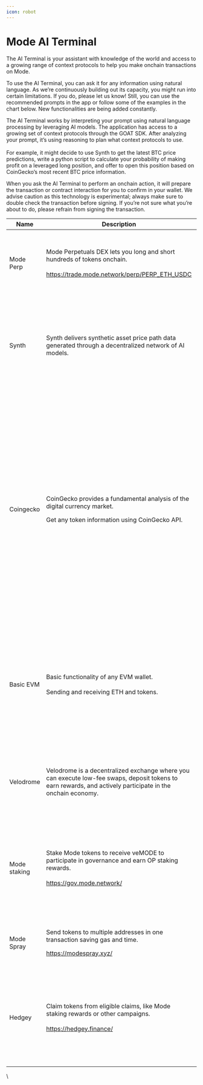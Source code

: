 ```yaml
---
icon: robot
---
```


# Mode AI Terminal

The AI Terminal is your assistant with knowledge of the world and access to a growing range of context protocols to help you make onchain transactions on Mode.

To use the AI Terminal, you can ask it for any information using natural language. As we’re continuously building out its capacity, you might run into certain limitations. If you do, please let us know! Still, you can use the recommended prompts in the app or follow some of the examples in the chart below. New functionalities are being added constantly.

The AI Terminal works by interpreting your prompt using natural language processing by leveraging AI models. The application has access to a growing set of context protocols through the GOAT SDK. After analyzing your prompt, it’s using reasoning to plan what context protocols to use. \
\
For example, it might decide to use Synth to get the latest BTC price predictions, write a python script to calculate your probability of making profit on a leveraged long position, and offer to open this position based on CoinGecko’s most recent BTC price information.

When you ask the AI Terminal to perform an onchain action, it will prepare the transaction or contract interaction for you to confirm in your wallet. We advise caution as this technology is experimental; always make sure to double check the transaction before signing. If you’re not sure what you’re about to do, please refrain from signing the transaction.

| Name         | Description                                                                                                                                                                                     | Capabilities                                                                                                                                                                                                                                                                                                                                                                                           | Examples                                                                                                                                                                                                                                                        |
| ------------ | ----------------------------------------------------------------------------------------------------------------------------------------------------------------------------------------------- | ------------------------------------------------------------------------------------------------------------------------------------------------------------------------------------------------------------------------------------------------------------------------------------------------------------------------------------------------------------------------------------------------------ | --------------------------------------------------------------------------------------------------------------------------------------------------------------------------------------------------------------------------------------------------------------- |
| Mode Perp    | <p>Mode Perpetuals DEX lets you long and short hundreds of tokens onchain.<br><br><a href="https://trade.mode.network/perp/PERP_ETH_USDC">https://trade.mode.network/perp/PERP_ETH_USDC</a></p> | <ul><li>Open positions for Long/Short on several assets</li><li>Create Market &#x26; Limit Orders</li><li>Modify Orders</li></ul>                                                                                                                                                                                                                                                                      |                                                                                                                                                                                                                                                                 |
| Synth        | Synth delivers synthetic asset price path data generated through a decentralized network of AI models.                                                                                          | <ul><li>Check BTC price and show probabilities for different time frames<br></li><li>Provide charts of different sorts on BTC price predictions</li></ul><p></p>                                                                                                                                                                                                                                       |                                                                                                                                                                                                                                                                 |
| Coingecko    | <p>CoinGecko provides a fundamental analysis of the digital currency market.<br></p><p>Get any token information using CoinGecko API.</p>                                                       | <p></p><ul><li>Price, volume, historical chart, and other market data of 6M+ tokens traded across 200+ blockchain networks, including Ethereum, Solana, TON, BNB Chain, and Base.</li><li>A list of all the pools that are trading a specific token.</li></ul><p><br></p><ul><li>A list of all the networks and DEXes supported by GeckoTerminal</li><li>+ all the GeckoTerminal API provide</li></ul> | <p></p><ul><li>What is the price of $Mode?<br><br></li><li>What is the trading volume of ETH today?</li><li>In what DEXes can I trade $Mode?</li><li>What was the price of ETH on December 20th 2024?</li><li>What is the all time high price of BTC?</li></ul> |
| Basic EVM    | <p>Basic functionality of any EVM wallet.<br><br>Sending and receiving ETH and tokens.</p>                                                                                                      | <p></p><ul><li>Transfer tokens to another address</li><li>Express the amount in the token you want to use, or in $</li><li>Use indicators like “all my”, “50% of”</li></ul>                                                                                                                                                                                                                            | <p></p><ul><li>Send all my USDC to Vitalik.eth</li><li>Send $10 in ETH to 0xabc...e</li><li>Send 0.01 ETH to Vitalik.eth and 1 USDC to 0xabc...e</li></ul>                                                                                                      |
| Velodrome    | Velodrome is a decentralized exchange where you can execute low-fee swaps, deposit tokens to earn rewards, and actively participate in the onchain economy.                                     | <p></p><ul><li>Swap any pair of tokens supported by Velodrome</li><li>(SOON) Manage liquidity positions</li></ul>                                                                                                                                                                                                                                                                                      | Swap 10 USDC for ETH                                                                                                                                                                                                                                            |
| Mode staking | <p>Stake Mode tokens to receive veMODE to participate in governance and earn OP staking rewards.<br><br><a href="https://gov.mode.network/">https://gov.mode.network/</a></p>                   | <p></p><ul><li>Stake and Unstake Mode for the governance</li><li>Check your current staked positions</li></ul>                                                                                                                                                                                                                                                                                         | <p></p><ul><li>Stake 100 Mode</li><li>How much staked mode do I have? </li><li>Unstake my 100 Mode position</li></ul>                                                                                                                                           |
| Mode Spray   | <p>Send tokens to multiple addresses in one transaction saving gas and time.</p><p><a href="https://modespray.xyz/">https://modespray.xyz/</a></p>                                              | Batch send tokens to multiple addresses with one prompt and one transaction.                                                                                                                                                                                                                                                                                                                           | <p>Send 1 Mode to every following wallet:<br>X, Y, X, …,</p>                                                                                                                                                                                                    |
| Hedgey       | <p>Claim tokens from eligible claims, like Mode staking rewards or other campaigns.<br><br><a href="https://hedgey.finance/">https://hedgey.finance/</a></p>                                    | <p></p><ul><li>Check for unclaimed tokens</li><li>Claim tokens</li></ul>                                                                                                                                                                                                                                                                                                                               | <p></p><ul><li>Do I have any pending claims on hedgey?</li><li>Claim any pending claims I might have on hedgey</li></ul>                                                                                                                                        |

\
